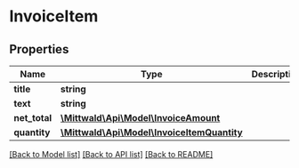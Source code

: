 # InvoiceItem

## Properties
Name | Type | Description | Notes
------------ | ------------- | ------------- | -------------
**title** | **string** |  | 
**text** | **string** |  | 
**net_total** | [**\Mittwald\Api\Model\InvoiceAmount**](InvoiceAmount.md) |  | 
**quantity** | [**\Mittwald\Api\Model\InvoiceItemQuantity**](InvoiceItemQuantity.md) |  | 

[[Back to Model list]](../../README.md#documentation-for-models) [[Back to API list]](../../README.md#documentation-for-api-endpoints) [[Back to README]](../../README.md)

